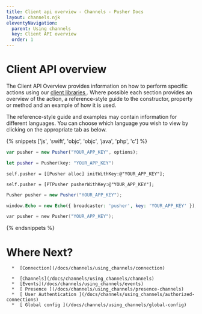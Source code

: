 ```yaml
---
title: Client api overview - Channels - Pusher Docs
layout: channels.njk
eleventyNavigation: 
  parent: Using channels
  key: Client API overview
  order: 1
---
```

# Client API overview
 
The Client API Overview provides information on how to perform specific actions using our [ client libraries ](/docs/channels/channels_libraries/libraries) . Where possible each section provides an overview of the action, a reference-style guide to the constructor, property or method and an example of how it is used. 
 
The reference-style guide and examples may contain information for different languages. You can choose which language you wish to view by clicking on the appropriate tab as below. 

    
{% snippets ['js', 'swift', 'objc', 'objc', 'java', 'php', 'c'] %}
      
```js
var pusher = new Pusher("YOUR_APP_KEY", options);
```
      
```swift
let pusher = Pusher(key: "YOUR_APP_KEY")
```
      
```objc
self.pusher = [[Pusher alloc] initWithKey:@"YOUR_APP_KEY"];
```
      
```objc
self.pusher = [PTPusher pusherWithKey:@"YOUR_APP_KEY"];
```
      
```java
Pusher pusher = new Pusher("YOUR_APP_KEY");
```
      
```php
window.Echo = new Echo({ broadcaster: 'pusher', key: 'YOUR_APP_KEY' });
```
      
```c
var pusher = new Pusher("YOUR_APP_KEY");
```
    
{% endsnippets %}

    
# Where Next?

    
      *  [Connection](/docs/channels/using_channels/connection) 

      *  [Channels](/docs/channels/using_channels/channels) 
      *  [Events](/docs/channels/using_channels/events) 
      *  [ Presence ](/docs/channels/using_channels/presence-channels) 
      *  [ User Authentication ](/docs/channels/using_channels/authorized-connections) 
      *  [ Global config ](/docs/channels/using_channels/global-config) 
    
